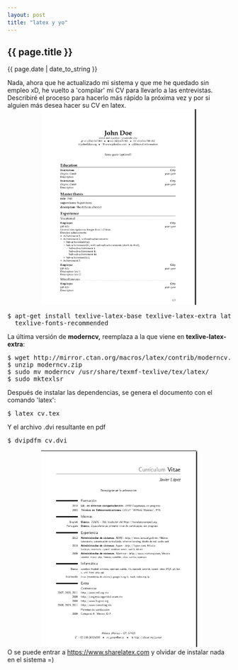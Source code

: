 ```yaml
---
layout: post
title: "latex y yo"
---
```


## {{ page.title }}
<p class="date">{{ page.date | date_to_string }}</p>

<div class="p">Nada, ahora que he actualizado mi sistema y que me he quedado sin empleo xD, he vuelto a 'compilar' mi CV para llevarlo a las entrevistas. Describiré el proceso para hacerlo más rápido la próxima vez y por si alguien más desea hacer su CV en latex.
</div>

<div align="center">
<a href="http://www.sharepdfbooks.com/ZZKLWWMPNYPU/template_banking_black.pdf.html" target="_blank"><img src="/assets/img/47.png" style="width: 350px; height: 442px;"></a>
</div>

<pre class="sh_sh">
$ apt-get install texlive-latex-base texlive-latex-extra latex-xcolor \
  texlive-fonts-recommended
</pre>

<div class="p">La última versión de <strong>moderncv,</strong> reemplaza a la que viene en <strong>texlive-latex-extra</strong>:
</div>

<pre class="sh_sh">
$ wget http://mirror.ctan.org/macros/latex/contrib/moderncv.zip
$ unzip moderncv.zip
$ sudo mv moderncv /usr/share/texmf-texlive/tex/latex/
$ sudo mktexlsr
</pre>

<div class="p">Después de instalar las dependencias, se genera el documento con el comando 'latex':
</div>

<pre class="sh_sh">
$ latex cv.tex
</pre>

<div class="p">Y el archivo .dvi resultante en pdf
</div>

<pre class="sh_sh">
$ dvipdfm cv.dvi
</pre>

<div align="center">
<a href="https://gist.github.com/2704079" target="_blank"><img src="/assets/img/48.png" style="width: 353px; height: 444px;"></a>
</div>

<div class="p">O se puede entrar a <a href="https://www.sharelatex.com" target="_blank">https://www.sharelatex.com</a> y olvidar de instalar nada en el sistema =)
</div>
